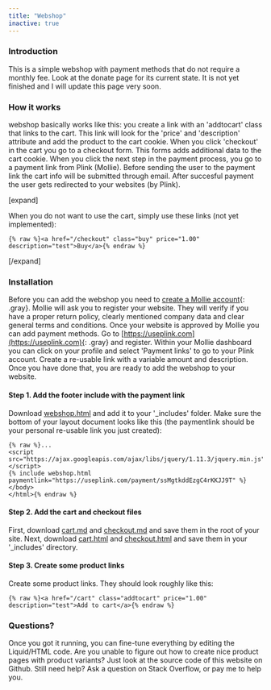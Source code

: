 ```yaml
---
title: "Webshop"
inactive: true
---
```


### Introduction

This is a simple webshop with payment methods that do not require a monthly fee. Look at the donate page for its current state. It is not yet finished and I will update this page very soon.

### How it works
 webshop basically works like this: you create a link with an 'addtocart' class that links to the cart. This link will look for the 'price' and 'description' attribute and add the product to the cart cookie. When you click 'checkout' in the cart you go to a checkout form. This forms adds additional data to the cart cookie. When you click the next step in the payment process, you go to a payment link from Plink (Mollie). Before sending the user to the payment link the cart info will be submitted through email. After succesful payment the user gets redirected to your websites (by Plink). 

[expand]

When you do not want to use the cart, simply use these links (not yet implemented):

```
{% raw %}<a href="/checkout" class="buy" price="1.00" description="test">Buy</a>{% endraw %}
```

[/expand]

### Installation

Before you can add the webshop you need to [create a Mollie account](https://www.mollie.com){: .gray}. Mollie will ask you to register your website. They will verify if you have a proper return policy, clearly mentioned company data and clear general terms and conditions. Once your website is approved by Mollie you can add payment methods. Go to [https://useplink.com](https://useplink.com){: .gray} and register. Within your Mollie dashboard you can click on your profile and select 'Payment links' to go to your Plink account. Create a re-usable link with a variable amount and description. Once you have done that, you are ready to add the webshop to your website.

#### Step 1. Add the footer include with the payment link

Download [webshop.html](https://raw.githubusercontent.com/jhvanderschee/jekyllcodex/gh-pages/_includes/webshop.html) and add it to your '_includes' folder. Make sure the bottom of your layout document looks like this (the paymentlink should be your personal re-usable link you just created):

```
{% raw %}...
<script src="https://ajax.googleapis.com/ajax/libs/jquery/1.11.3/jquery.min.js"></script>
{% include webshop.html paymentlink="https://useplink.com/payment/ssMgtkddEzgC4rKKJJ9T" %}
</body>
</html>{% endraw %}
```

#### Step 2. Add the cart and checkout files

First, download [cart.md](https://raw.githubusercontent.com/jhvanderschee/jekyllcodex/gh-pages/cart.md) and [checkout.md](https://raw.githubusercontent.com/jhvanderschee/jekyllcodex/gh-pages/checkout.md) and save them in the root of your site. Next, download [cart.html](https://raw.githubusercontent.com/jhvanderschee/jekyllcodex/gh-pages/_includes/cart.html) and [checkout.html](https://raw.githubusercontent.com/jhvanderschee/jekyllcodex/gh-pages/_includes/checkout.html) and save them in your '_includes' directory.

#### Step 3. Create some product links

Create some product links. They should look roughly like this:

```
{% raw %}<a href="/cart" class="addtocart" price="1.00" description="test">Add to cart</a>{% endraw %}
```

### Questions?

Once you got it running, you can fine-tune everything by editing the Liquid/HTML code. Are you unable to figure out how to create nice product pages with product variants? Just look at the source code of this website on Github. Still need help? Ask a question on Stack Overflow, or pay me to help you.